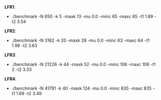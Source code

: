 **LFR1**:
- ./benchmark -N 650 -k 5 -maxk 13 -mu 0.0 -minc 65 -maxc 65 -t1 1.89 -t2 3.54

**LFR2**:
- ./benchmark -N 3182 -k 20 -maxk 28 -mu 0.0 -minc 63 -maxc 64 -t1 1.98 -t2 3.63

**LFR3**:
- ./benchmark -N 21226 -k 44 -maxk 52 -mu 0.0 -minc 106 -maxc 106 -t1 2 -t2 3.33

**LFR4**:
- ./benchmark -N 41791 -k 40 -maxk 124 -mu 0.0 -minc 835 -maxc 835 -t1 1.69 -t2 3.49

